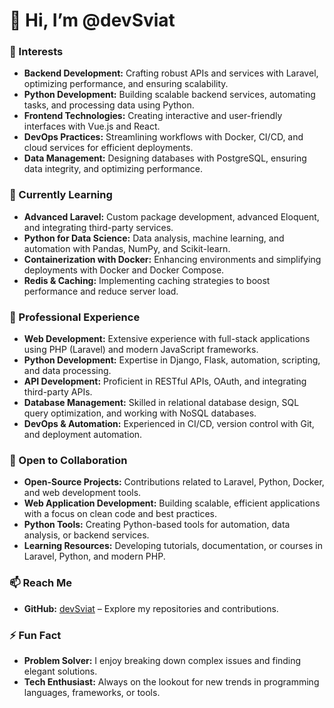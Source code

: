 # 👋 Hi, I’m @devSviat

### 👀 Interests
- **Backend Development:** Crafting robust APIs and services with Laravel, optimizing performance, and ensuring scalability.
- **Python Development:** Building scalable backend services, automating tasks, and processing data using Python.
- **Frontend Technologies:** Creating interactive and user-friendly interfaces with Vue.js and React.
- **DevOps Practices:** Streamlining workflows with Docker, CI/CD, and cloud services for efficient deployments.
- **Data Management:** Designing databases with PostgreSQL, ensuring data integrity, and optimizing performance.

### 🌱 Currently Learning
- **Advanced Laravel:** Custom package development, advanced Eloquent, and integrating third-party services.
- **Python for Data Science:** Data analysis, machine learning, and automation with Pandas, NumPy, and Scikit-learn.
- **Containerization with Docker:** Enhancing environments and simplifying deployments with Docker and Docker Compose.
- **Redis & Caching:** Implementing caching strategies to boost performance and reduce server load.

### 💼 Professional Experience
- **Web Development:** Extensive experience with full-stack applications using PHP (Laravel) and modern JavaScript frameworks.
- **Python Development:** Expertise in Django, Flask, automation, scripting, and data processing.
- **API Development:** Proficient in RESTful APIs, OAuth, and integrating third-party APIs.
- **Database Management:** Skilled in relational database design, SQL query optimization, and working with NoSQL databases.
- **DevOps & Automation:** Experienced in CI/CD, version control with Git, and deployment automation.

### 💞️ Open to Collaboration
- **Open-Source Projects:** Contributions related to Laravel, Python, Docker, and web development tools.
- **Web Application Development:** Building scalable, efficient applications with a focus on clean code and best practices.
- **Python Tools:** Creating Python-based tools for automation, data analysis, or backend services.
- **Learning Resources:** Developing tutorials, documentation, or courses in Laravel, Python, and modern PHP.

### 📫 Reach Me
- **GitHub:** [devSviat](https://github.com/devSviat) – Explore my repositories and contributions.

### ⚡ Fun Fact
- **Problem Solver:** I enjoy breaking down complex issues and finding elegant solutions.
- **Tech Enthusiast:** Always on the lookout for new trends in programming languages, frameworks, or tools.

